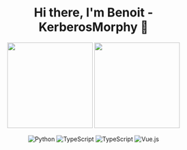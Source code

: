 <h1 align="center">Hi there, I'm Benoit - KerberosMorphy 👋</h1>


<p align="center">
  <img height="200" src="https://github-readme-stats.vercel.app/api?username=KerberosMorphy&show_icons=true&theme=dracula&include_all_commits=true" />
  <img height="200" src="https://github-readme-stats.vercel.app/api/top-langs/?username=KerberosMorphy&theme=dracula&show_icons=true" />
</p>

<div align="center">  

![Python](https://img.shields.io/badge/-Python-3776AB?logo=python&style=plastic&logoColor=ECECEC)
![TypeScript](https://img.shields.io/badge/-TypeScript-3178C6?style=plastic&logo=typescript&logoColor=ECECEC)
![TypeScript](https://img.shields.io/badge/-JavaScript-F7DF1E?style=plastic&logo=javascript&logoColor=ECECEC)
![Vue.js](https://img.shields.io/badge/-Vue.js-4FC08D?style=plastic&logo=vue.js&logoColor=ECECEC)

</div>
<!--
## I'm currently working at Dimonoff, as a software developper.
- :brain: I have a ___ from [Laval University](https://www.ulaval.ca/) (Quebec)
- 🔭 I’m currently working on 
- 💬 Ask me about : 
- 📫 How to reach me: 
- :fox_face: 
- ⚡ Fun fact:  -->
